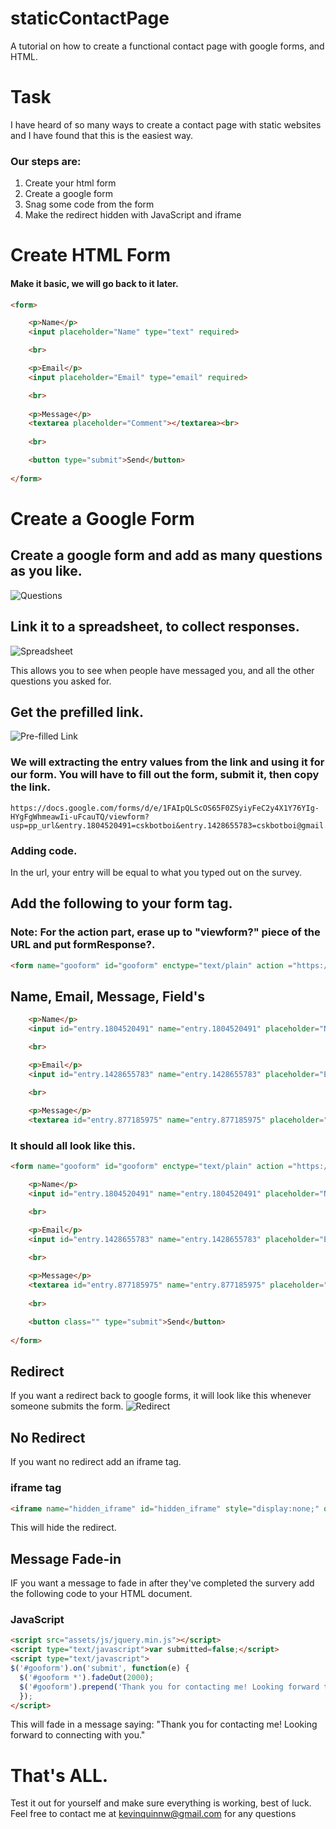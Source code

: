 # staticContactPage
A tutorial on how to create a functional contact page with google forms, and HTML.

# Task 
I have heard of so many ways to create a contact page with static websites and I have found that this is the easiest way. 

### Our steps are:
1. Create your html form
2. Create a google form
3. Snag some code from the form 
4. Make the redirect hidden with JavaScript and iframe

# Create HTML Form 
#### Make it basic, we will go back to it later.

```html 
<form>

    <p>Name</p>
    <input placeholder="Name" type="text" required>

    <br>

    <p>Email</p>
    <input placeholder="Email" type="email" required>

    <br>
    
    <p>Message</p>
    <textarea placeholder="Comment"></textarea><br>
    
    <br>

    <button type="submit">Send</button>
  
</form>
```

# Create a Google Form 

## Create a google form and add as many questions as you like.
![Questions](questions.png "Optional Title")

## Link it to a spreadsheet, to collect responses.
![Spreadsheet](spreadsheet.png "Optional Title")

This allows you to see when people have messaged you, and all the other questions you asked for.

## Get the prefilled link.
![Pre-filled Link](pre-filled-link.png "Optional Title")

### We will extracting the entry values from the link and using it for our form. You will have to fill out the form, submit it, then copy the link.

```
https://docs.google.com/forms/d/e/1FAIpQLScOS65F0ZSyiyFeC2y4X1Y76YIg-HYgFgWhmeawIi-uFcauTQ/viewform?usp=pp_url&entry.1804520491=cskbotboi&entry.1428655783=cskbotboi@gmail.com&entry.877185975=Hello!
```

### Adding code. 
In the url, your entry will be equal to what you typed out on the survey. 

## Add the following to your form tag.

### Note: For the action part, erase up to "viewform?" piece of the URL and put formResponse?. 

```html 
<form name="gooform" id="gooform" enctype="text/plain" action ="https://docs.google.com/forms/d/e/1FAIpQLScOS65F0ZSyiyFeC2y4X1Y76YIg-HYgFgWhmeawIi-uFcauTQ/formResponse?" target ="hidden_iframe" onsubmit="submitted=true;">
```

## Name, Email, Message, Field's
```html
    <p>Name</p>
    <input id="entry.1804520491" name="entry.1804520491" placeholder="Name" type="text" required>

    <br>

    <p>Email</p>
    <input id="entry.1428655783" name="entry.1428655783" placeholder="Email" type="email" required>

    <br>
    
    <p>Message</p>
    <textarea id="entry.877185975" name="entry.877185975" placeholder="Comment"></textarea><br>
```


### It should all look like this. 
```html 
<form name="gooform" id="gooform" enctype="text/plain" action ="https://docs.google.com/forms/d/e/1FAIpQLScOS65F0ZSyiyFeC2y4X1Y76YIg-HYgFgWhmeawIi-uFcauTQ/formResponse?" target ="hidden_iframe" onsubmit="submitted=true;">

    <p>Name</p>
    <input id="entry.1804520491" name="entry.1804520491" placeholder="Name" type="text" required>

    <br>

    <p>Email</p>
    <input id="entry.1428655783" name="entry.1428655783" placeholder="Email" type="email" required>

    <br>
    
    <p>Message</p>
    <textarea id="entry.877185975" name="entry.877185975" placeholder="Comment"></textarea><br>
    
    <br>

    <button class="" type="submit">Send</button>
  
</form>
```

## Redirect 
If you want a redirect back to google forms, it will look like this whenever someone submits the form. 
![Redirect](redirect.png "Optional Title")

## No Redirect
If you want no redirect add an iframe tag.

### iframe tag
```html
<iframe name="hidden_iframe" id="hidden_iframe" style="display:none;" onload="if(submitted) {}"></iframe>
```
This will hide the redirect.

## Message Fade-in
IF you want a message to fade in after they've completed the survery add the following code to your HTML document.
    
### JavaScript 
```html 
<script src="assets/js/jquery.min.js"></script>
<script type="text/javascript">var submitted=false;</script>
<script type="text/javascript">
$('#gooform').on('submit', function(e) {
  $('#gooform *').fadeOut(2000);
  $('#gooform').prepend('Thank you for contacting me! Looking forward to connecting with you.');
  });
</script>
```
This will fade in a message saying: "Thank you for contacting me! Looking forward to connecting with you." 

# That's ALL. 
Test it out for yourself and make sure everything is working, best of luck. Feel free to contact me at kevinquinnw@gmail.com for any questions
